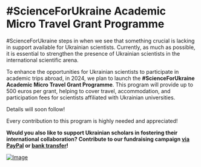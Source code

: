 # #ScienceForUkraine Academic Micro Travel Grant Programme

#ScienceForUkraine steps in when we see that something crucial is lacking in support available for Ukrainian scientists. Currently, as much as possible, it is essential to strengthen the presence of Ukrainian scientists in the international scientific arena.

To enhance the opportunities for Ukrainian scientists to participate in academic trips abroad, in 2024, we plan to launch the **#ScienceForUkraine Academic Micro Travel Grant Programme**. This program will provide up to 500 euros per grant, helping to cover travel, accommodation, and participation fees for scientists affiliated with Ukrainian universities.

Details will soon follow!

Every contribution to this program is highly needed and appreciated!

**Would you also like to support Ukrainian scholars in fostering their international collaboration? Contribute to our fundraising campaign [via PayPal](https://www.paypal.com/donate/?hosted_button_id=R3Z8LVVAU9WPN) or [bank transfer](https://scienceforukraine.eu/donate)!**

[![Image](https://scienceforukraine.eu/media/scienceforukraine-mtg.png)](https://www.paypal.com/donate/?hosted_button_id=R3Z8LVVAU9WPN)
